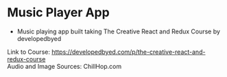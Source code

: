 # Music Player App

- Music playing app built taking The Creative React and Redux Course by developedbyed

Link to Course: https://developedbyed.com/p/the-creative-react-and-redux-course
<br/>
Audio and Image Sources: ChillHop.com

